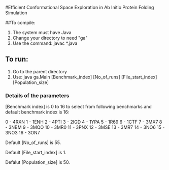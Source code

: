 #Efficient Conformational Space Exploration in Ab Initio Protein Folding Simulation

##To compile:
1. The system must have Java
2. Change your directory to  need "ga" 
3. Use the command: javac *.java

## To run:
1. Go to the parent directory
2. Use: java ga.Main [Benchmark_index] [No_of_runs] [File_start_index] [Population_size]

### Details of the parameters
 
[Benchmark index] is 0 to 16 to select from following benchmarks and default benchmark index is 16:

0 - 4RXN
1 - 1ENH
2 - 4PTI
3 - 2IGD
4 - 1YPA
5 - 1R69
6 - 1CTF
7 - 3MX7
8 - 3NBM
9 - 3MQO
10 - 3MR0
11 - 3PNX
12 - 3MSE
13 - 3MR7
14 - 3NO6
15 - 3NO3
16 - 3ON7

Default [No_of_runs] is 55.

Default [File_start_index] is 1.

Defalut [Population_size] is 50.
